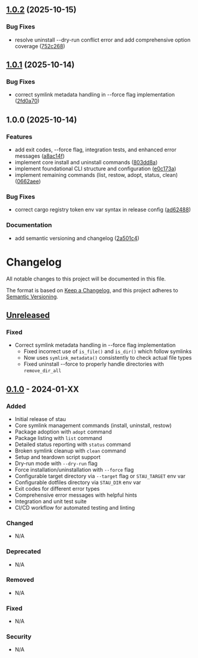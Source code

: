 ## [1.0.2](https://github.com/mhalder/stau/compare/v1.0.1...v1.0.2) (2025-10-15)

### Bug Fixes

* resolve uninstall --dry-run conflict error and add comprehensive option coverage ([752c268](https://github.com/mhalder/stau/commit/752c268e319b97a2ade0b784174c44efadf07ca8))

## [1.0.1](https://github.com/mhalder/stau/compare/v1.0.0...v1.0.1) (2025-10-14)

### Bug Fixes

* correct symlink metadata handling in --force flag implementation ([2fd0a70](https://github.com/mhalder/stau/commit/2fd0a70a84294b39c8e63c5d8c9a88a64746287e))

## 1.0.0 (2025-10-14)

### Features

* add exit codes, --force flag, integration tests, and enhanced error messages ([a8ac14f](https://github.com/mhalder/stau/commit/a8ac14fc3ee53777bc2aed1a77a1b1304d577cb2))
* implement core install and uninstall commands ([803dd8a](https://github.com/mhalder/stau/commit/803dd8a420dce7931ab3dc1f57988e585d34f33e))
* implement foundational CLI structure and configuration ([e0c173a](https://github.com/mhalder/stau/commit/e0c173a228b1c9eaf18ae8c7c0741d0dbf44b435))
* implement remaining commands (list, restow, adopt, status, clean) ([0662aee](https://github.com/mhalder/stau/commit/0662aee797c6207601d9a49e3eaab4e32e0d48ab))

### Bug Fixes

* correct cargo registry token env var syntax in release config ([ad62488](https://github.com/mhalder/stau/commit/ad62488a7829ec288e47c736402b8df79d289afd))

### Documentation

* add semantic versioning and changelog ([2a501c4](https://github.com/mhalder/stau/commit/2a501c467b997afc1634d11e1b68ceb9deff175e))

# Changelog

All notable changes to this project will be documented in this file.

The format is based on [Keep a Changelog](https://keepachangelog.com/en/1.1.0/),
and this project adheres to [Semantic Versioning](https://semver.org/spec/v2.0.0.html).

## [Unreleased]

### Fixed

- Correct symlink metadata handling in --force flag implementation
  - Fixed incorrect use of `is_file()` and `is_dir()` which follow symlinks
  - Now uses `symlink_metadata()` consistently to check actual file types
  - Fixed uninstall --force to properly handle directories with `remove_dir_all`

## [0.1.0] - 2024-01-XX

### Added

- Initial release of stau
- Core symlink management commands (install, uninstall, restow)
- Package adoption with `adopt` command
- Package listing with `list` command
- Detailed status reporting with `status` command
- Broken symlink cleanup with `clean` command
- Setup and teardown script support
- Dry-run mode with `--dry-run` flag
- Force installation/uninstallation with `--force` flag
- Configurable target directory via `--target` flag or `STAU_TARGET` env var
- Configurable dotfiles directory via `STAU_DIR` env var
- Exit codes for different error types
- Comprehensive error messages with helpful hints
- Integration and unit test suite
- CI/CD workflow for automated testing and linting

### Changed

- N/A

### Deprecated

- N/A

### Removed

- N/A

### Fixed

- N/A

### Security

- N/A

[Unreleased]: https://github.com/mhalder/stau/compare/v0.1.0...HEAD
[0.1.0]: https://github.com/mhalder/stau/releases/tag/v0.1.0
